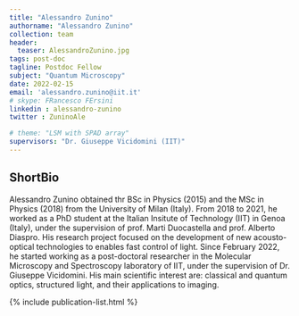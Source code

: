 ```yaml
---
title: "Alessandro Zunino"
authorname: "Alessandro Zunino"
collection: team
header:
  teaser: AlessandroZunino.jpg
tags: post-doc
tagline: Postdoc Fellow
subject: "Quantum Microscopy"
date: 2022-02-15
email: 'alessandro.zunino@iit.it'
# skype: FRancesco FErsini
linkedin : alessandro-zunino
twitter : ZuninoAle

# theme: "LSM with SPAD array"
supervisors: "Dr. Giuseppe Vicidomini (IIT)"
---
```


<h2>ShortBio</h2>
<p align= "justify">

Alessandro Zunino obtained thr BSc in Physics (2015) and the MSc in Physics (2018) from the University of Milan (Italy). From 2018 to 2021, he worked as a PhD student at the Italian Insitute of Technology (IIT) in Genoa (Italy), under the supervision of prof. Marti Duocastella and prof. Alberto Diaspro. His research project focused on the development of new acousto-optical technologies to enables fast control of light. Since February 2022, he started working as a post-doctoral researcher in the Molecular Microscopy and Spectroscopy laboratory of IIT, under the supervision of Dr. Giuseppe Vicidomini. His main scientific interest are: classical and quantum optics, structured light, and their applications to imaging.
 
<!---{% include author-research-themes.html %}--->
<!---{% include team-member-collaborators.html %}--->
{% include publication-list.html %}
